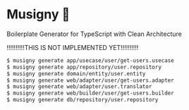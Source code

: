 # Musigny :wine_glass:

Boilerplate Generator for TypeScript with Clean Architecture

!!!!!!!!!!THIS IS NOT IMPLEMENTED YET!!!!!!!!!!

``` bash
$ musigny generate app/usecase/user/get-users.usecase
$ musigny generate app/repository/user.repository
$ musigny generate domain/entity/user.entity
$ musigny generate web/adapter/user/get-users.adapter
$ musigny generate web/adapter/user.translator
$ musigny generate web/builder/user/get-users.builder
$ musigny generate db/repository/user.repository
```
